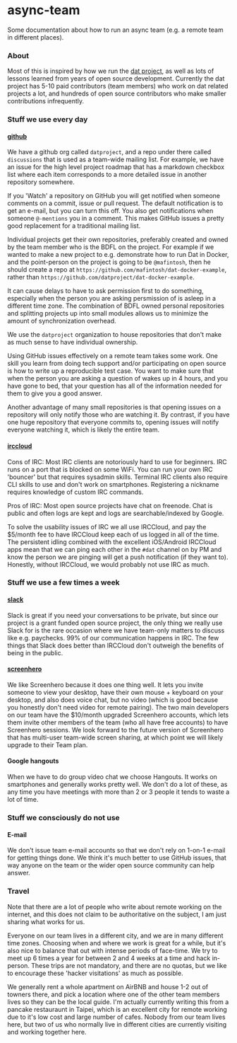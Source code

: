 # async-team

Some documentation about how to run an async team (e.g. a remote team in different places). 

### About

Most of this is inspired by how we run the [dat project](http://dat-data.com), as well as lots of lessons learned from years of open source development. Currently the dat project has 5-10 paid contributors (team members) who work on dat related projects a lot, and hundreds of open source contributors who make smaller contributions infrequently.

### Stuff we use every day

#### [github](https://github.com)

We have a github org called `datproject`, and a repo under there called `discussions` that is used as a team-wide mailing list. For example, we have an issue for the high level project roadmap that has a markdown checkbox list where each item corresponds to a more detailed issue in another repository somewhere.

If you 'Watch' a repository on GitHub you will get notified when someone comments on a commit, issue or pull request. The default notification is to get an e-mail, but you can turn this off. You also get notifications when someone `@-mentions` you in a comment. This makes GitHub issues a pretty good replacement for a traditional mailing list.

Individual projects get their own repositories, preferably created and owned by the team member who is the BDFL on the project. For example if we wanted to make a new project to e.g. demonstrate how to run Dat in Docker, and the point-person on the project is going to be `@mafintosh`, then he should create a repo at `https://github.com/mafintosh/dat-docker-example`, rather than `https://github.com/datproject/dat-docker-example`.

It can cause delays to have to ask permission first to do something, especially when the person you are asking persmission of is asleep in a different time zone. The combination of BDFL owned personal repositories and splitting projects up into small modules allows us to minimize the amount of synchronization overhead.

We use the `datproject` organization to house repositories that don't make as much sense to have individual ownership.

Using GitHub issues effectively on a remote team takes some work. One skill you learn from doing tech support and/or participating on open source is how to write up a reproducible test case. You want to make sure that when the person you are asking a question of wakes up in 4 hours, and you have gone to bed, that your question has all of the information needed for them to give you a good answer.

Another advantage of many small repositories is that opening issues on a repository will only notify those who are watching it. By contrast, if you have one huge repository that everyone commits to, opening issues will notify everyone watching it, which is likely the entire team.

#### [irccloud](https://irccloud.com)

Cons of IRC: Most IRC clients are notoriously hard to use for beginners. IRC runs on a port that is blocked on some WiFi. You can run your own IRC 'bouncer' but that requires sysadmin skills. Terminal IRC clients also require CLI skills to use and don't work on smartphones. Registering a nickname requires knowledge of custom IRC commands.

Pros of IRC: Most open source projects have chat on freenode. Chat is public and often logs are kept and logs are searchable/indexed by Google. 

To solve the usability issues of IRC we all use IRCCloud, and pay the $5/month fee to have IRCCloud keep each of us logged in all of the time. The persistent idling combined with the excellent iOS/Android IRCCloud apps mean that we can ping each other in the `#dat` channel on by PM and know the person we are pinging will get a push notification (if they want to). Honestly, without IRCCloud, we would probably not use IRC as much.

### Stuff we use a few times a week

#### [slack](https://slack.com)

Slack is great if you need your conversations to be private, but since our project is a grant funded open source project, the only thing we really use Slack for is the rare occasion where we have team-only matters to discuss like e.g. paychecks. 99% of our communication happens in IRC. The few things that Slack does better than IRCCloud don't outweigh the benefits of being in the public.

#### [screenhero](https://screenhero.com)

We like Screenhero because it does one thing well. It lets you invite someone to view your desktop, have their own mouse + keyboard on your desktop, and also does voice chat, but no video (which is good because you honestly don't need video for remote pairing). The two main developers on our team have the $10/month upgraded Screenhero accounts, which lets them invite other members of the team (who all have free accounts) to have Screenhero sessions. We look forward to the future version of Screenhero that has multi-user team-wide screen sharing, at which point we will likely upgrade to their Team plan. 

#### Google hangouts

When we have to do group video chat we choose Hangouts. It works on smartphones and generally works pretty well. We don't do a lot of these, as any time you have meetings with more than 2 or 3 people it tends to waste a lot of time.

### Stuff we consciously do not use

#### E-mail

We don't issue team e-mail accounts so that we don't rely on 1-on-1 e-mail for getting things done. We think it's much better to use GitHub issues, that way anyone on the team or the wider open source community can help answer.

### Travel

Note that there are a lot of people who write about remote working on the internet, and this does not claim to be authoritative on the subject, I am just sharing what works for us.

Everyone on our team lives in a different city, and we are in many different time zones. Choosing when and where we work is great for a while, but it's also nice to balance that out with intense periods of face-time. We try to meet up 6 times a year for between 2 and 4 weeks at a time and hack in-person. These trips are not mandatory, and there are no quotas, but we like to encourage these 'hacker visitations' as much as possible.

We generally rent a whole apartment on AirBNB and house 1-2 out of towners there, and pick a location where one of the other team members lives so they can be the local guide. I'm actually currently writing this from a pancake restauraunt in Taipei, which is an excellent city for remote working due to it's low cost and large number of cafes. Nobody from our team lives here, but two of us who normally live in different cities are currently visiting and working together here.

